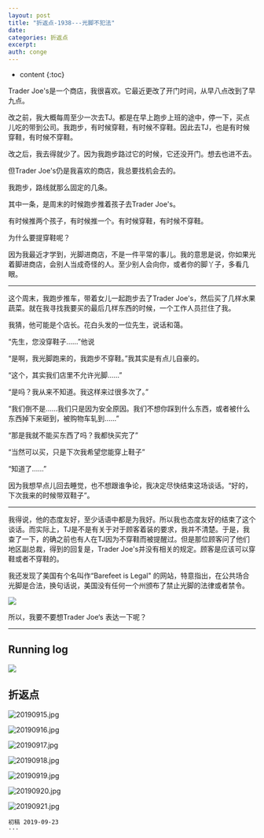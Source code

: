 ```yaml
---
layout: post
title: "折返点-1938---光脚不犯法"
date:
categories: 折返点
excerpt:
auth: conge
---
```

* content
{:toc}

Trader Joe's是一个商店，我很喜欢。它最近更改了开门时间，从早八点改到了早九点。

改之前，我大概每周至少一次去TJ。都是在早上跑步上班的途中，停一下，买点儿吃的带到公司。我跑步，有时候穿鞋，有时候不穿鞋。因此去TJ，也是有时候穿鞋，有时候不穿鞋。

改之后，我去得就少了。因为我跑步路过它的时候，它还没开门。想去也进不去。

但Trader Joe's仍是我喜欢的商店，我总要找机会去的。

我跑步，路线就那么固定的几条。

其中一条，是周末的时候跑步推着孩子去Trader Joe's。

有时候推两个孩子，有时候推一个。有时候穿鞋，有时候不穿鞋。

为什么要提穿鞋呢？

因为我最近才学到，光脚进商店，不是一件平常的事儿。我的意思是说，你如果光着脚进商店，会别人当成奇怪的人。至少别人会向你，或者你的脚丫子，多看几眼。

-----

这个周末，我跑步推车，带着女儿一起跑步去了Trader Joe's，然后买了几样水果蔬菜。就在我寻找我要买的最后几样东西的时候，一个工作人员拦住了我。

我猜，他可能是个店长。花白头发的一位先生，说话和蔼。

“先生，您没穿鞋子……”他说

“是啊，我光脚跑来的，我跑步不穿鞋。”我其实是有点儿自豪的。

“这个，其实我们店里不允许光脚……”

“是吗？我从来不知道。我这样来过很多次了。”

“我们倒不是……我们只是因为安全原因。我们不想你踩到什么东西，或者被什么东西掉下来砸到，被购物车轧到……”

“那是我就不能买东西了吗？我都快买完了”

“当然可以买，只是下次我希望您能穿上鞋子”

“知道了……”

因为我想早点儿回去睡觉，也不想跟谁争论，我决定尽快结束这场谈话。“好的，下次我来的时候带双鞋子”。

-----

我得说，他的态度友好，至少话语中都是为我好。所以我也态度友好的结束了这个谈话。而实际上，TJ是不是有关于对于顾客着装的要求，我并不清楚。于是，我查了一下，的确之前也有人在TJ因为不穿鞋而被提醒过。但是那位顾客问了他们地区副总裁，得到的回复是，Trader Joe's并没有相关的规定。顾客是应该可以穿鞋或者不穿鞋的。

我还发现了美国有个名叫作“Barefeet is Legal" 的网站，特意指出，在公共场合光脚是合法，换句话说，美国没有任何一个州颁布了禁止光脚的法律或者禁令。

![](/assets/images/折返点/118382-74bf6688f5214d4c.png)

所以，我要不要想Trader Joe‘s 表达一下呢？

--------------------



## Running log

![](/assets/images/折返点/118382-f5d78ae29b4e4d26.png)

## 折返点

![20190915.jpg](/assets/images/折返点/118382-3907c9eac5b925a5.jpg)

![20190916.jpg](/assets/images/折返点/118382-40409f5a513af573.jpg)

![20190917.jpg](/assets/images/折返点/118382-6f13d1d9f1d109b4.jpg)

![20190918.jpg](/assets/images/折返点/118382-d2dc3fc2e215a7bf.jpg)

![20190919.jpg](/assets/images/折返点/118382-b86f2aa2495366f6.jpg)

![20190920.jpg](/assets/images/折返点/118382-759977d2b47c15a3.jpg)

![20190921.jpg](/assets/images/折返点/118382-e0d3cb6f98290f08.jpg)



```
初稿 2019-09-23
···

